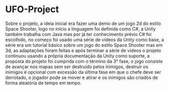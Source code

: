 # UFO-Project
Sobre o projeto, a ideia inicial era fazer uma demo de um jogo 2d do estilo Space Shooter, logo no início a linguagem foi 
definida como C#,  a Unity também trabalha com Java mas por já ter conhecimento prévio C# foi escolhido, no começo foi 
usado uma série de vídeos da Unity como base, a série era um tutorial básico sobre um jogo do estilo Space Shooter 
mas em 3d, as adaptações foram feitas e após terminar a série de vídeos o projeto continuou usando a própria documentação 
da Unity como suporte, a proposta do projeto foi cumprida com o término da 3° fase, o jogo consiste de avançar nos mapas 
sem ser destruído pelos inimigos, destruir os inimigos é opcional com excessão da última fase em que o chefe deve ser 
derrotado, o jogador pode se mover e atirar e os inimigos são criados de forma aleatória de tempo em tempo.
